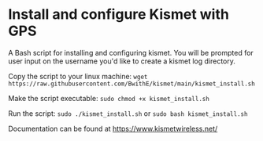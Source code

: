 # Install and configure Kismet with GPS
A Bash script for installing and configuring kismet.
You will be prompted for user input on the username you'd like to create a kismet log directory.


Copy the script to your linux machine: 
```wget https://raw.githubusercontent.com/BwithE/kismet/main/kismet_install.sh```

Make the script executable: 
```sudo chmod +x kismet_install.sh```

Run the script:
```sudo ./kismet_install.sh``` or ```sudo bash kismet_install.sh```

Documentation can be found at https://www.kismetwireless.net/
